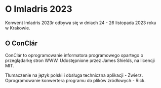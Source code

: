 # O Imladris 2023

Konwent Imladris 2023r odbywa się w dniach 24 - 26 listopada 2023 roku w Krakowie.

## O ConClár

ConClár to oprogramowanie informatora programowego opartego o przeglądarkę stron WWW. Udostępnione przez James Shields, na licencji MIT.

Tłumaczenie na język polski i obsługa techniczna aplikacji - Zwierz.
Oprogramowanie konwertera programu do plików źródłowych - Rick.


